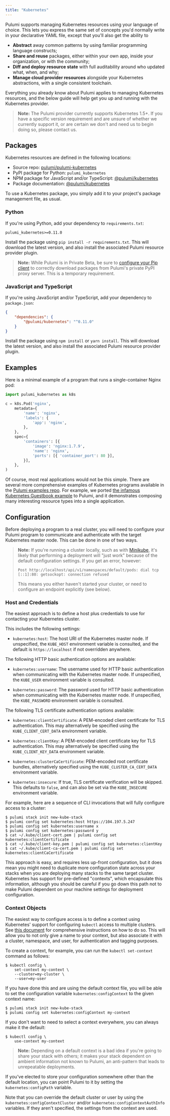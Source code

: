 ```yaml
---
title: "Kubernetes"
---
```


Pulumi supports managing Kubernetes resources using your language of choice.  This lets you express the same set of
concepts you'd normally write in your declarative YAML file, except that you'll also get the ability to

* **Abstract** away common patterns by using familiar programming language constructs;
* **Share and reuse** packages, either within your own app, inside your organization, or with the community;
* **Diff and deploy resource state** with full auditability around who updated what, when, and why;
* **Manage cloud provider resources** alongside your Kubernetes abstractions, with a single consistent toolchain.

Everything you already know about Pulumi applies to managing Kubernetes resources, and the below guide will help get
you up and running with the Kubernetes provider.

> **Note:** The Pulumi provider currently supports Kubernetes 1.5+.  If you have a specific version requirement and are
> unsure of whether we currently support it, or are certain we don't and need us to begin doing so, please contact us.

## Packages

Kubernetes resources are defined in the following locations:

* Source repo: [pulumi/pulumi-kubernetes](https://github.com/pulumi/pulumi-kubernetes)
* PyPI package for Python: `pulumi_kubernetes`
* NPM package for JavaScript and/or TypeScript: [@pulumi/kubernetes](https://www.npmjs.com/package/@pulumi/kubernetes)
* Package documentation: [@pulumi/kubernetes](pkg/nodejs/@pulumi/kubernetes)

To use a Kubernetes package, you simply add it to your project's package management file, as usual.

### Python

If you're using Python, add your dependency to `requirements.txt`:

```
pulumi_kubernetes>=0.11.0
```

Install the package using `pip install -r requirements.txt`.  This will download the latest version, and also install
the associated Pulumi resource provider plugin.

> **Note:** While Pulumi is in Private Beta, be sure to [configure your Pip client](./python.html#pypi-packages)
> to correctly download packages from Pulumi's private PyPI proxy server.  This is a temporary requirement.

### JavaScript and TypeScript

If you're using JavaScript and/or TypeScript, add your dependency to `package.json`:

```json
{
    "dependencies": {
        "@pulumi/kubernetes": "^0.11.0"
    }
}
```

Install the package using `npm install` or `yarn install`.  This will download the latest version, and also install
the associated Pulumi resource provider plugin.

## Examples

Here is a minimal example of a program that runs a single-container Nginx pod:

```python
import pulumi_kubernetes as k8s

c = k8s.Pod('nginx',
    metadata={
        'name': 'nginx',
        'labels': {
            'app': 'nginx',
        },
    },
    spec={
        'containers': [{
            'image': 'nginx:1.7.9',
            'name': 'nginx',
            'ports': [{ 'container_port': 80 }],
        }],
    },
)
```

Of course, most real applications would not be this simple.  There are several more comprehensive examples of
Kubernetes programs available in the [Pulumi examples repo](https://github.com/pulumi/examples).  For example, we
ported [the infamous Kubernetes Guestbook
example](https://github.com/pulumi/examples/tree/master/kubernetes-ts-guestbook) to Pulumi, and it demonstrates
composing many interesting resource types into a single application.

## Configuration

Before deploying a program to a real cluster, you will need to configure your Pulumi program to communicate and
authenticate with the target Kubernetes master node.  This can be done in one of two ways.

> **Note:** If you're running a cluster locally, such as with [Minikube](
> https://github.com/kubernetes/minikube), it's likely that performing a deployment will "just work" because of the
> default configuration settings.  If you get an error, however:
>
> ```
> Post http://localhost/api/v1/namespaces/default/pods: dial tcp [::1]:80: getsockopt: connection refused
> ```
>
> This means you either haven't started your cluster, or need to configure an endpoint explicitly (see below).

### Host and Credentials

The easiest approach is to define a host plus credentials to use for contacting your Kubernetes cluster.

This includes the following settings:

* `kubernetes:host`: The host URI of the Kubernetes master node.  If unspecified, the `KUBE_HOST` environment
  variable is consulted, and the default is `https://localhost` if not overridden anywhere.

The following HTTP basic authentication options are available:

* `kubernetes:username`: The username used for HTTP basic authentication when communicating with the Kubernetes
  master node.  If unspecified, the `KUBE_USER` environment variable is consulted.

* `kubernetes:password`: The password used for HTTP basic authentication when communicating with the Kubernetes
  master node.  If unspecified, the `KUBE_PASSWORD` environment variable is consulted.

The following TLS certificate authentication options available:

* `kubernetes:clientCertificate`: A PEM-encoded client certificate for TLS authentication.  This may alternatively
  be specified using the `KUBE_CLIENT_CERT_DATA` environment variable.

* `kubernetes:clientKey`: A PEM-encoded client certificate key for TLS authentication.  This may alternatively
  be specified using the `KUBE_CLIENT_KEY_DATA` environment variable.

* `kubernetes:clusterCaCertificate`: PEM-encoded root certificate bundles, alternatively specified using the
  `KUBE_CLUSTER_CA_CERT_DATA` environment variable.

* `kubernetes:insecure`: If true, TLS certificate verification will be skipped.  This defaults to `false`, and
  can also be set via the `KUBE_INSECURE` environment variable.

For example, here are a sequence of CLI invocations that will fully configure access to a cluster:

```
$ pulumi stack init new-kube-stack
$ pulumi config set kubernetes:host https://104.197.5.247
$ pulumi config set kubernetes:username x
$ pulumi config set kubernetes:password y
$ cat ~/.kube/client-cert.pem | pulumi config set kubernetes:clientCertificate
$ cat ~/.kube/client-key.pem | pulumi config set kubernetes:clientKey
$ cat ~/.kube/client-ca-cert.pem | pulumi config set kubernetes:clientCaCertificate
```

This approach is easy, and requires less up-front configuration, but it does mean you might need to duplicate more
configuration state across your stacks when you are deploying many stacks to the same target cluster.  Kubernetes has
support for pre-defined "contexts", which encapsulate this information, although you should be careful if you go down
this path not to make Pulumi dependent on your machine settings for deployment configuration.

### Context Objects

The easiest way to configure access is to define a context using Kubernetes' support for configuring `kubectl`
access to multiple clusters.  See [this
document](https://kubernetes.io/docs/tasks/access-application-cluster/configure-access-multiple-clusters/) for
comprehensive instructions on how to do so.  This will allow you to not only give a name to your context, but also
associate it with a cluster, namespace, and user, for authentication and tagging purposes.

To create a context, for example, you can run the `kubectl set-context` command as follows:

```
$ kubectl config \
    set-context my-context \
    --cluster=my-cluster \
    --user=my-user
```

If you have done this and are using the default context file, you will be able to set the configuration variable
`kubernetes:configContext` to the given context name:

```
$ pulumi stack init new-kube-stack
$ pulumi config set kubernetes:configContext my-context
```

If you don't want to need to select a context everywhere, you can always make it the default:

```
$ kubectl config \
    use-context my-context
```

> **Note:** Depending on a default context is a bad idea if you're going to share your stack with others; it makes your
> stack dependent on ambient information not known to Pulumi, an anti-pattern that leads to unrepeatable deployments.

If you've elected to store your configuration somewhere other than the default location, you can point Pulumi to
it by setting the `kubernetes:configPath` variable.

Note that you can override the default cluster or user by using the `kubernetes:configContextCluster` and/or
`kubernetes:configContextAuthInfo` variables.  If they aren't specified, the settings from the context are used.
